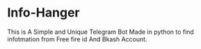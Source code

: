 # Info-Hanger
This is A Simple and Unique Telegram Bot Made in python to find infotmation from Free fire id And Bkash Account. 
